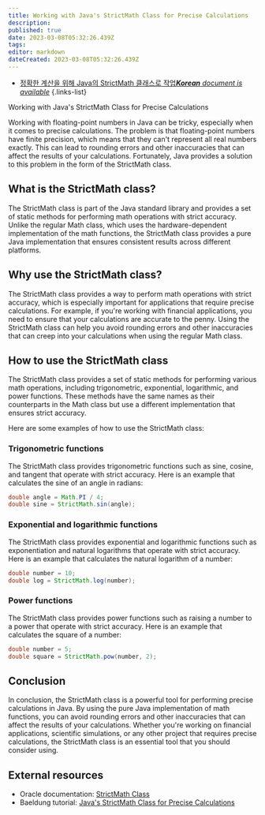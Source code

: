 ```yaml
---
title: Working with Java's StrictMath Class for Precise Calculations
description: 
published: true
date: 2023-03-08T05:32:26.439Z
tags: 
editor: markdown
dateCreated: 2023-03-08T05:32:26.439Z
---
```


- [정확한 계산을 위해 Java의 StrictMath 클래스로 작업***Korean** document is available*](/ko/Knowledge-base/Java/working-with-java-s-strictmath-class-for-precise-calculations)
{.links-list}

Working with Java's StrictMath Class for Precise Calculations

Working with floating-point numbers in Java can be tricky, especially when it comes to precise calculations. The problem is that floating-point numbers have finite precision, which means that they can't represent all real numbers exactly. This can lead to rounding errors and other inaccuracies that can affect the results of your calculations. Fortunately, Java provides a solution to this problem in the form of the StrictMath class.

## What is the StrictMath class?

The StrictMath class is part of the Java standard library and provides a set of static methods for performing math operations with strict accuracy. Unlike the regular Math class, which uses the hardware-dependent implementation of the math functions, the StrictMath class provides a pure Java implementation that ensures consistent results across different platforms.

## Why use the StrictMath class?

The StrictMath class provides a way to perform math operations with strict accuracy, which is especially important for applications that require precise calculations. For example, if you're working with financial applications, you need to ensure that your calculations are accurate to the penny. Using the StrictMath class can help you avoid rounding errors and other inaccuracies that can creep into your calculations when using the regular Math class.

## How to use the StrictMath class

The StrictMath class provides a set of static methods for performing various math operations, including trigonometric, exponential, logarithmic, and power functions. These methods have the same names as their counterparts in the Math class but use a different implementation that ensures strict accuracy.

Here are some examples of how to use the StrictMath class:

### Trigonometric functions

The StrictMath class provides trigonometric functions such as sine, cosine, and tangent that operate with strict accuracy. Here is an example that calculates the sine of an angle in radians:

```java
double angle = Math.PI / 4;
double sine = StrictMath.sin(angle);
```

### Exponential and logarithmic functions

The StrictMath class provides exponential and logarithmic functions such as exponentiation and natural logarithms that operate with strict accuracy. Here is an example that calculates the natural logarithm of a number:

```java
double number = 10;
double log = StrictMath.log(number);
```

### Power functions

The StrictMath class provides power functions such as raising a number to a power that operate with strict accuracy. Here is an example that calculates the square of a number:

```java
double number = 5;
double square = StrictMath.pow(number, 2);
```

## Conclusion

In conclusion, the StrictMath class is a powerful tool for performing precise calculations in Java. By using the pure Java implementation of math functions, you can avoid rounding errors and other inaccuracies that can affect the results of your calculations. Whether you're working on financial applications, scientific simulations, or any other project that requires precise calculations, the StrictMath class is an essential tool that you should consider using.

## External resources

- Oracle documentation: [StrictMath Class](https://docs.oracle.com/en/java/javase/11/docs/api/java.base/java/lang/StrictMath.html)
- Baeldung tutorial: [Java's StrictMath Class for Precise Calculations](https://www.baeldung.com/java-strictmath-class)